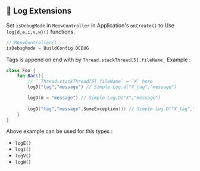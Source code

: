 ## 📃 Log Extensions

Set `isDebugMode` in `MeowController` in Application's `onCreate()` to Use `log{d,e,i,v,w}()`  functions.

```kotlin
// MeowController() ...
isDebugMode = BuildConfig.DEBUG
```

Tags is append on end with by `Thread.stackThread[5].fileName_` Example : 
```kotlin
class Foo {
    fun Bar(){
        // `_Thread.stackThread[5].fileName` = `X` here
		logD("tag","message") // Simple Log.d("X_tag","message")

        logD(m = "message") // Simple Log.D("X","message")
        
        logD("tag","message",SomeException()) // Simple Log.D("X_tag","message",SomeException())
    }
}
```

Above example can be used for this types :

 - `logE()`
 - `logI()`
 - `logV()`
 - `logW()`

 
<!--stackedit_data:
eyJoaXN0b3J5IjpbMTYwOTQzOTgwNl19
-->